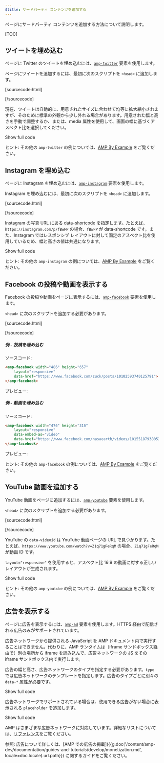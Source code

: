 ```yaml
---
$title: サードパーティ コンテンツを追加する
---
```


ページにサードパーティ コンテンツを追加する方法について説明します。

[TOC]

## ツイートを埋め込む

ページに Twitter のツイートを埋め込むには、[`amp-twitter`](/ja/docs/reference/components/amp-twitter.html) 要素を使用します。

ページにツイートを追加するには、最初に次のスクリプトを `<head>` に追加します。

[sourcecode:html]
<script async custom-element="amp-twitter" src="https://cdn.ampproject.org/v0/amp-twitter-0.1.js"></script>
[/sourcecode]

現在、ツイートは自動的に、用意されたサイズに合わせて均等に拡大縮小されますが、そのために標準の外観から少し外れる場合があります。用意された幅と高さを手動で調整するか、または、media 属性を使用して、画面の幅に基づくアスペクト比を選択してください。

<!-- embedded twitter example -->
<div>
<amp-iframe height="174"
            layout="fixed-height"
            sandbox="allow-scripts allow-forms allow-same-origin"
            resizable
            src="https://ampproject-b5f4c.firebaseapp.com/examples/thirdparty.twitter.embed.html">
  <div overflow tabindex="0" role="button" aria-label="Show more">Show full code</div>
  <div placeholder></div>
</amp-iframe>
</div>

ヒント: その他の `amp-twitter` の例については、[AMP By Example](https://ampbyexample.com/components/amp-twitter/) をご覧ください。

## Instagram を埋め込む

ページに Instagram を埋め込むには、[`amp-instagram`](/ja/docs/reference/components/amp-instagram.html) 要素を使用します。

Instagram を埋め込むには、最初に次のスクリプトを `<head>` に追加します。

[sourcecode:html]
<script async custom-element="amp-instagram" src="https://cdn.ampproject.org/v0/amp-instagram-0.1.js"></script>
[/sourcecode]

Instagram の写真 URL にある data-shortcode を指定します。たとえば、`https://instagram.com/p/fBwFP` の場合、`fBwFP` が data-shortcode です。また、Instagram ではレスポンシブ レイアウトに対して固定のアスペクト比を使用しているため、幅と高さの値は共通になります。

<!-- embedded Instagram example -->
<div>
<amp-iframe height="174"
            layout="fixed-height"
            sandbox="allow-scripts allow-forms allow-same-origin"
            resizable
            src="https://ampproject-b5f4c.firebaseapp.com/examples/thirdparty.instagram.embed.html">
  <div overflow tabindex="0" role="button" aria-label="Show more">Show full code</div>
  <div placeholder></div>
</amp-iframe>
</div>

ヒント: その他の `amp-instagram` の例については、[AMP By Example](https://ampbyexample.com/components/amp-instagram/) をご覧ください。

## Facebook の投稿や動画を表示する

Facebook の投稿や動画をページに表示するには、[`amp-facebook`](/ja/docs/reference/components/amp-facebook.html) 要素を使用します。

`<head>` に次のスクリプトを追加する必要があります。

[sourcecode:html]
<script async custom-element="amp-facebook" src="https://cdn.ampproject.org/v0/amp-facebook-0.1.js"></script>
[/sourcecode]

##### 例 - 投稿を埋め込む

ソースコード:
```html
<amp-facebook width="486" height="657"
    layout="responsive"
    data-href="https://www.facebook.com/zuck/posts/10102593740125791">
</amp-facebook>
```
プレビュー:
<amp-facebook width="486" height="657"
    layout="responsive"
    data-href="https://www.facebook.com/zuck/posts/10102593740125791">
</amp-facebook>


##### 例 - 動画を埋め込む

ソースコード:

```html
<amp-facebook width="476" height="316"
    layout="responsive"
    data-embed-as="video"
    data-href="https://www.facebook.com/nasaearth/videos/10155187938052139">
</amp-facebook>
```
プレビュー:
<amp-facebook width="476" height="316"
    layout="responsive"
    data-embed-as="video"
    data-href="https://www.facebook.com/nasaearth/videos/10155187938052139">
</amp-facebook>

ヒント: その他の `amp-facebook` の例については、[AMP By Example](https://ampbyexample.com/components/amp-facebook/) をご覧ください。

## YouTube 動画を追加する

YouTube 動画をページに追加するには、[`amp-youtube`](/ja/docs/reference/components/amp-youtube.html) 要素を使用します。

`<head>` に次のスクリプトを追加する必要があります。

[sourcecode:html]
<script async custom-element="amp-youtube" src="https://cdn.ampproject.org/v0/amp-youtube-0.1.js"></script>
[/sourcecode]

YouTube の `data-videoid` は YouTube 動画ページの URL で見つかります。たとえば、`https://www.youtube.com/watch?v=Z1q71gFeRqM` の場合、`Z1q71gFeRqM` が動画 ID です。

`layout="responsive"` を使用すると、アスペクト比 16:9 の動画に対する正しいレイアウトが生成されます。

<!-- embedded youtube example -->
<div>
<amp-iframe height="174"
            layout="fixed-height"
            sandbox="allow-scripts allow-forms allow-same-origin"
            resizable
            src="https://ampproject-b5f4c.firebaseapp.com/examples/responsive.youtube.embed.html">
  <div overflow tabindex="0" role="button" aria-label="Show more">Show full code</div>
  <div placeholder></div>
</amp-iframe>
</div>

ヒント: その他の `amp-youtube` の例については、[AMP By Example](https://ampbyexample.com/components/amp-youtube/) をご覧ください。

## 広告を表示する

ページに広告を表示するには、[`amp-ad`](/ja/docs/reference/components/amp-ad.html) 要素を使用します。HTTPS 経由で配信される広告のみがサポートされています。

広告ネットワークから提供される JavaScript を AMP ドキュメント内で実行することはできません。代わりに、AMP ランタイムは（iframe サンドボックス経由で）別の場所から iframe を読み込んで、広告ネットワークの JS をその iframe サンドボックス内で実行します。

広告の幅と高さ、広告ネットワークのタイプを指定する必要があります。`type` では広告ネットワークのテンプレートを指定します。広告のタイプごとに別々の `data-*` 属性が必要です。

<!-- embedded ad example -->
<div>
<amp-iframe height="212"
            layout="fixed-height"
            sandbox="allow-scripts allow-forms allow-same-origin"
            resizable
            src="https://ampproject-b5f4c.firebaseapp.com/examples/thirdparty.ad-basic.embed.html">
  <div overflow tabindex="0" role="button" aria-label="Show more">Show full code</div>
  <div placeholder></div>
</amp-iframe>
</div>

広告ネットワークでサポートされている場合は、使用できる広告がない場合に表示される `placeholder` を追加します。

<!-- embedded ad example -->
<div>
<amp-iframe height="232"
            layout="fixed-height"
            sandbox="allow-scripts allow-forms allow-same-origin"
            resizable
            src="https://ampproject-b5f4c.firebaseapp.com/examples/thirdparty.ad-placeholder.embed.html">
  <div overflow tabindex="0" role="button" aria-label="Show more">Show full code</div>
  <div placeholder></div>
</amp-iframe>
</div>

AMP はさまざまな広告ネットワークに対応しています。詳細なリストについては、[リファレンス](/ja/docs/reference/components/amp-ad.html#supported-ad-networks)をご覧ください。

参照: 広告について詳しくは、[AMP での広告の掲載]({{g.doc('/content/amp-dev/documentation/guides-and-tutorials/develop/monetization.md', locale=doc.locale).url.path}}) に関するガイドをご覧ください。
